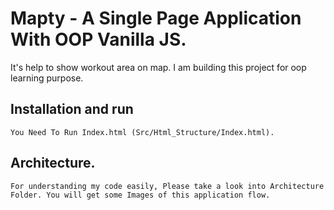 # Mapty - A Single Page Application With OOP Vanilla JS.
It's help to show workout area on map. I am building this project for oop learning purpose.

## Installation and run
    You Need To Run Index.html (Src/Html_Structure/Index.html).

## Architecture.
    For understanding my code easily, Please take a look into Architecture Folder. You will get some Images of this application flow.
